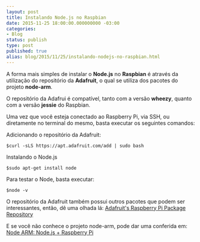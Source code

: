```yaml
---
layout: post
title: Instalando Node.js no Raspbian
date: 2015-11-25 18:00:00.000000000 -03:00
categories:
- Blog
status: publish
type: post
published: true
alias: blog/2015/11/25/instalando-nodejs-no-raspbian.html
---
```


A forma mais simples de instalar o **Node.js** no **Raspbian** é através da utilização do repositório da **Adafruit**, o qual se utiliza dos pacotes do projeto **node-arm**.

O repositório da Adafrui é compatível, tanto com a versão **wheezy**, quanto com a versão **jessie** do Raspbian.

Uma vez que você esteja conectado ao Raspberry Pi, via SSH, ou diretamente no terminal do mesmo, basta executar os seguintes comandos:


Adicionando o repositório da Adafruit:

	$curl -sLS https://apt.adafruit.com/add | sudo bash

Instalando o Node.js

	$sudo apt-get install node

Para testar o Node, basta executar:

	$node -v

O repositório da Adafruit também possui outros pacotes que podem ser interessantes, então, dê uma olhada lá: 
[Adafruit's Raspberry Pi Package Repository](https://learn.adafruit.com/apt-adafruit-com/installing-packages "Adafruit's Raspberry Pi Package Repository")

E se você não conhece o projeto node-arm, pode dar uma conferida em:
[Node ARM: Node.js + Raspberry Pi](http://node-arm.herokuapp.com/ "node-arm - An easy way to install node.js on the Raspberry Pi")


